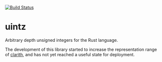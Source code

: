 [![Build Status](https://travis-ci.com/coolparadox/uintz.svg?branch=master)](https://travis-ci.com/coolparadox/uintz)
# uintz
Arbitrary depth unsigned integers for the Rust language.

The development of this library started to increase the representation range of [clarith](https://github.com/coolparadox/clarith/issues/2#issuecomment-578418421), and has not yet reached a useful state for deployment.
